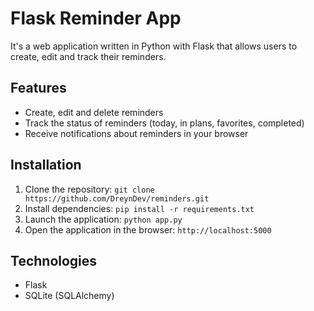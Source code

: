 # Flask Reminder App

It's a web application written in Python with Flask that allows users to create, edit and track their reminders.

## Features

- Create, edit and delete reminders
- Track the status of reminders (today, in plans, favorites, completed)
- Receive notifications about reminders in your browser

## Installation

1. Clone the repository: `git clone https://github.com/DreynDev/reminders.git`
2. Install dependencies: `pip install -r requirements.txt`
3. Launch the application: `python app.py`
4. Open the application in the browser: `http://localhost:5000`

## Technologies

- Flask
- SQLite (SQLAlchemy)